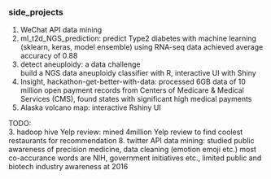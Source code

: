 ### side_projects
1. WeChat API data mining
2. ml_t2d_NGS_prediction: 
predict Type2 diabetes with machine learning (sklearn, keras, model ensemble) using RNA-seq data
achieved average accuracy of 0.88
2. detect aneuploidy: a data challenge  
build a NGS data aneuploidy classifier with R, interactive UI with Shiny  
3. Insight, hackathon-get-better-with-data:
processed 6GB data of 10 million open payment records from Centers of Medicare & Medical Services (CMS), found states with significant high medical payments  
4. Alaska volcano map: interactive Rshiny UI  

TODO:  
3. hadoop hive Yelp review: 
mined 4million Yelp review to find coolest restaurants for recommendation 
8. twitter API data mining: 
studied public awareness of precision medicine, data cleaning (emotion emoji etc.) 
most co-accurance words are NIH, government initiatives etc., limited public and biotech industry awareness at 2016  

 
